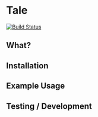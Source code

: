 Tale
====
[![Build Status](https://travis-ci.org/meadsteve/Tale.svg?branch=master)](https://travis-ci.org/meadsteve/Tale)

## What?

## Installation

## Example Usage

## Testing / Development
